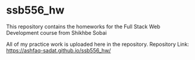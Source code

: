 # ssb556_hw
This repository contains the homeworks for the Full Stack Web Development course from Shikhbe Sobai

All of my practice work is uploaded here in the repository.
Repository Link: https://ashfaq-sadat.github.io/ssb556_hw/
